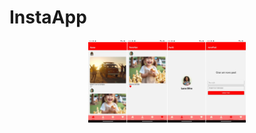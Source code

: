 
# InstaApp


<p align="center">
<img width="50%" src="https://raw.githubusercontent.com/giseletoledo/appreactnative/main/imagens/telas_app_react_native.jpg" alt="Tela das fotos">
</p>

